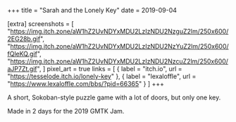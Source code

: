 +++
title = "Sarah and the Lonely Key"
date = 2019-09-04

[extra]
screenshots = [
	"https://img.itch.zone/aW1hZ2UvNDYxMDU2LzIzNDU2NzguZ2lm/250x600/2EG28b.gif",
	"https://img.itch.zone/aW1hZ2UvNDYxMDU2LzIzNDU2NzYuZ2lm/250x600/fQleKQ.gif",
	"https://img.itch.zone/aW1hZ2UvNDYxMDU2LzIzNDU2NzcuZ2lm/250x600/aJP7Zt.gif",
]
pixel_art = true
links = [
	{ label = "itch.io", url = "https://tesselode.itch.io/lonely-key" },
	{ label = "lexaloffle", url = "https://www.lexaloffle.com/bbs/?pid=66365" }
]
+++

A short, Sokoban-style puzzle game with a lot of doors, but only one key.

Made in 2 days for the 2019 GMTK Jam.
